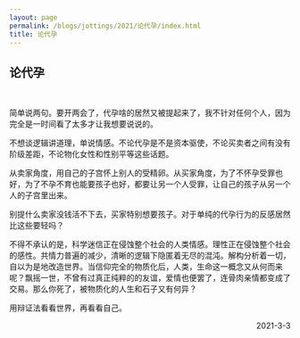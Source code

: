 ```yaml
---
layout: page
permalink: /blogs/jottings/2021/论代孕/index.html
title: 论代孕
---
```


## 论代孕
<br>

简单说两句。要开两会了，代孕啥的居然又被提起来了，我不针对任何个人，因为完全是一时间看了太多才让我想要说说的。

不想谈逻辑讲道理，单说情感。不论代孕是不是资本驱使，不论买卖者之间有没有阶级差距，不论物化女性和性别平等这些话题。

从卖家角度，用自己的子宫怀上别人的受精卵。从买家角度，为了不怀孕受罪也好，为了不孕不育也能要孩子也好，都要让另一个人受罪，让自己的孩子从另一个人的子宫里出来。

别提什么卖家没钱活不下去，买家特别想要孩子。对于单纯的代孕行为的反感居然比这些要轻吗？

不得不承认的是，科学迷信正在侵蚀整个社会的人类情感。理性正在侵蚀整个社会的感性。共情力普遍的减少，清晰的逻辑下隐匿着无尽的混沌。解构分析着一切，自以为是地改造世界。当信仰完全的物质化后，人类，生命这一概念又从何而来呢？飘摇一世，不曾有过真正纯粹的的友谊，爱情也便罢了，连骨肉亲情都变成了交易。那么你死了，被物质化的人生和石子又有何异？

用辩证法看看世界，再看看自己。

<p align="right">2021-3-3</p>